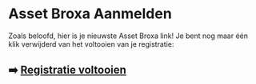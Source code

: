 # Asset Broxa Aanmelden

Zoals beloofd, hier is je nieuwste Asset Broxa link! Je bent nog maar één klik verwijderd van het voltooien van je registratie:

## ➡️ [Registratie voltooien](https://tinyurl.com/2epzu7vn)